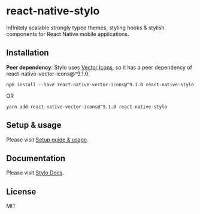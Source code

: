 
# react-native-stylo
Infinitely scalable strongly typed themes, styling hooks & stylish components for React Native mobile applications.

## Installation

**Peer dependency**: Stylo uses [Vector Icons](https://www.npmjs.com/package/react-native-vector-icons), so it has a peer dependency of react-native-vector-icons@^9.1.0.

`npm install --save react-native-vector-icons@^9.1.0 react-native-stylo`

OR

`yarn add react-native-vector-icons@^9.1.0 react-native-stylo`

## Setup & usage

Please visit [Setup guide & usage](https://vivekmunde.github.io/react-native-stylo-documentation/usage).

## Documentation

Please visit [Stylo Docs](https://vivekmunde.github.io/react-native-stylo-documentation).

## License

MIT
